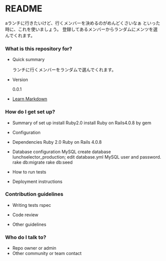 # README #

aランチに行きたいけど、行くメンバーを決めるのがめんどくさいなぁ
といった時に、これを使いましょう。
登録してあるメンバーからランダムにメンツを選んでくれます。

### What is this repository for? ###

* Quick summary

	ランチに行くメンバーをランダムで選んでくれます。

* Version

	0.0.1

* [Learn Markdown](https://bitbucket.org/tutorials/markdowndemo)

### How do I get set up? ###

* Summary of set up
install Ruby2.0
install Ruby on Rails4.0.8 by gem

* Configuration
* Dependencies
Ruby 2.0
Ruby on Rails 4.0.8

* Database configuration
MySQL
create database lunchselector_production;
edit database.yml MySQL user and password.
rake db:migrate
rake db:seed

* How to run tests
* Deployment instructions

### Contribution guidelines ###

* Writing tests
rspec

* Code review
* Other guidelines

### Who do I talk to? ###

* Repo owner or admin
* Other community or team contact
